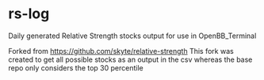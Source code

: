 # rs-log
Daily generated Relative Strength stocks output for use in OpenBB_Terminal 

Forked from https://github.com/skyte/relative-strength 
This fork was created to get all possible stocks as an output in the csv whereas the base repo only considers the top 30 percentile
